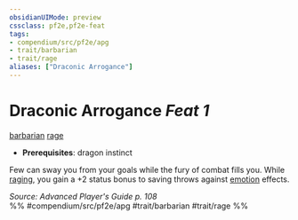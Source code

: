 ```yaml
---
obsidianUIMode: preview
cssclass: pf2e,pf2e-feat
tags:
- compendium/src/pf2e/apg
- trait/barbarian
- trait/rage
aliases: ["Draconic Arrogance"]
---
```

# Draconic Arrogance  *Feat 1*  
[barbarian](rules/traits/barbarian.md "Barbarian Class Trait")  [rage](rules/traits/rage.md "Rage Combat Trait")  

- **Prerequisites**: dragon instinct

Few can sway you from your goals while the fury of combat fills you. While [raging](rules/actions/rage.md), you gain a +2 status bonus to saving throws against [emotion](rules/traits/emotion.md "Emotion Effect Trait") effects.

*Source: Advanced Player's Guide p. 108*  
%% #compendium/src/pf2e/apg #trait/barbarian #trait/rage %%